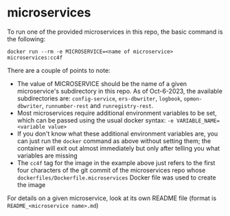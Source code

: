 # microservices

To run one of the provided microservices in this repo, the basic command is the following:
```
docker run --rm -e MICROSERVICE=<name of microservice> microservices:cc4f
```

There are a couple of points to note:
* The value of MICROSERVICE should be the name of a given microservice's subdirectory in this repo. As of Oct-6-2023, the available subdirectories are: `config-service`, `ers-dbwriter`, `logbook`, `opmon-dbwriter`, `runnumber-rest` and `runregistry-rest`. 
* Most microservices require additional environment variables to be set, which can be passed using the usual docker syntax: `-e VARIABLE_NAME=<variable value>`
* If you don't know what these additional environment variables are, you can just run the `docker` command as above without setting them; the container will exit out almost immediately but only after telling you what variables are missing
* The `cc4f` tag for the image in the example above just refers to the first four characters of the git commit of the microservices repo whose `dockerfiles/Dockerfile.microservices` Docker file was used to create the image

For details on a given microservice, look at its own README file (format is `README_<microservice name>.md`)
